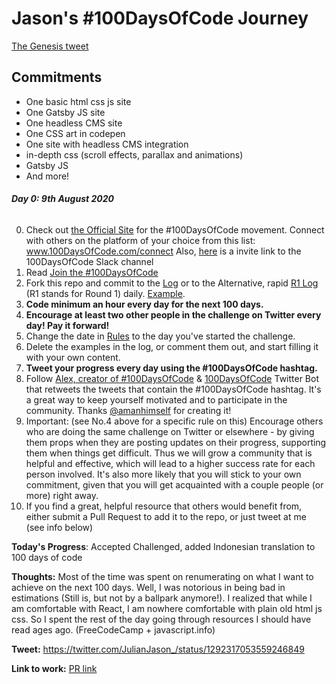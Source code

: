 # Jason's #100DaysOfCode Journey

[The Genesis tweet](https://twitter.com/JulianJason_/status/1292316511047049217)


## Commitments

- One basic html css js site
- One Gatsby JS site
- One headless CMS site
- One CSS art in codepen
- One site with headless CMS integration
- in-depth css (scroll effects, parallax and animations)
- Gatsby JS
- And more!


##### Day 0: 9th August 2020
###### 
0.  Check out [the Official Site](http://100daysofcode.com/) for the #100DaysOfCode movement. Connect with others on the platform of your choice from this list: www.100DaysOfCode.com/connect
    Also, [here](https://join.slack.com/t/100xcode/shared_invite/zt-gaxsv2fp-N8ORl8wxsOF3rHaXgavMLA) is a invite link to the 100DaysOfCode Slack channel
1.  Read [Join the #100DaysOfCode](https://medium.freecodecamp.com/join-the-100daysofcode-556ddb4579e4)
2.  Fork this repo and commit to the [Log](log.md) or to the Alternative, rapid [R1 Log](r1-log.md) (R1 stands for Round 1) daily. [Example](https://github.com/Kallaway/100-days-kallaway-log).
3.  **Code minimum an hour every day for the next 100 days.**
4.  **Encourage at least two other people in the challenge on Twitter every day! Pay it forward!**
5.  Change the date in [Rules](rules.md) to the day you've started the challenge.
6.  Delete the examples in the log, or comment them out, and start filling it with your own content.
7.  **Tweet your progress every day using the #100DaysOfCode hashtag.**
8.  Follow [Alex, creator of #100DaysOfCode](https://twitter.com/ka11away) & [100DaysOfCode](https://twitter.com/_100DaysOfCode) Twitter Bot that retweets the tweets that contain the #100DaysOfCode hashtag. It's a great way to keep yourself motivated and to participate in the community. Thanks [@amanhimself](https://twitter.com/amanhimself) for creating it!
9.  Important: (see No.4 above for a specific rule on this) Encourage others who are doing the same challenge on Twitter or elsewhere - by giving them props when they are posting updates on their progress, supporting them when things get difficult. Thus we will grow a community that is helpful and effective, which will lead to a higher success rate for each person involved. It's also more likely that you will stick to your own commitment, given that you will get acquainted with a couple people (or more) right away.
10.  If you find a great, helpful resource that others would benefit from, either submit a Pull Request to add it to the repo, or just tweet at me (see info below)


**Today's Progress**: Accepted Challenged, added Indonesian translation to 100 days of code

**Thoughts:** Most of the time was spent on renumerating on what I want to achieve on the next 100 days. Well, I was notorious in being bad in estimations (Still is, but not by a ballpark anymore!). I realized that while I am comfortable with React, I am nowhere comfortable with plain old html js css. So I spent the rest of the day going through resources I should have read ages ago. (FreeCodeCamp + javascript.info)

**Tweet:** https://twitter.com/JulianJason_/status/1292317053559246849


**Link to work:** [PR link](https://github.com/kallaway/100-days-of-code/pull/328)


